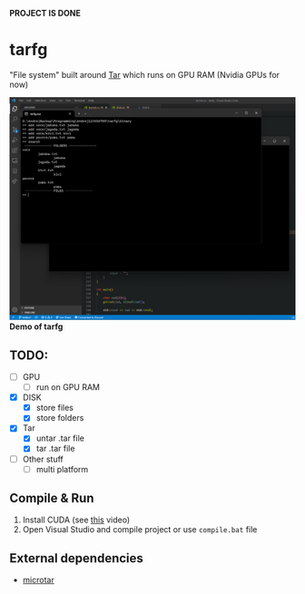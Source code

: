 **PROJECT IS DONE**

# tarfg

"File system" built around [Tar](https://wiki.osdev.org/Tar) which runs on GPU RAM (Nvidia GPUs for now)

![image](program.png)
**Demo of tarfg**

## TODO:

-   [ ] GPU
    -   [ ] run on GPU RAM
-   [x] DISK
    -   [x] store files
    -   [x] store folders
-   [x] Tar
    -   [x] untar .tar file
    -   [x] tar .tar file
-   [ ] Other stuff
    -   [ ] multi platform

## Compile & Run

1. Install CUDA (see [this](https://www.youtube.com/watch?v=8sDg-lD1fZQ) video)
2. Open Visual Studio and compile project or use `compile.bat` file

## External dependencies

-   [microtar](https://github.com/rxi/microtar)
